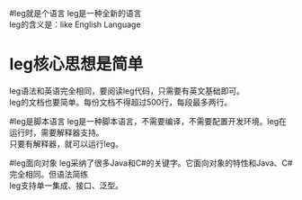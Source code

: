 #leg就是个语言
leg是一种全新的语言<br>
leg的含义是：like English Language

# leg核心思想是简单
leg语法和英语完全相同，要阅读leg代码，只需要有英文基础即可。<br>
leg的文档也要简单。每份文档不得超过500行，每段最多两行。

#leg是脚本语言
leg是一种脚本语言，不需要编译，不需要配置开发环境。leg在运行时，需要解释器支持。<br>
只要有解释器，就可以运行leg。

#leg面向对象
leg采纳了很多Java和C#的关键字。它面向对象的特性和Java、C#完全相同。但语法简练<br>
leg支持单一集成、接口、泛型。
